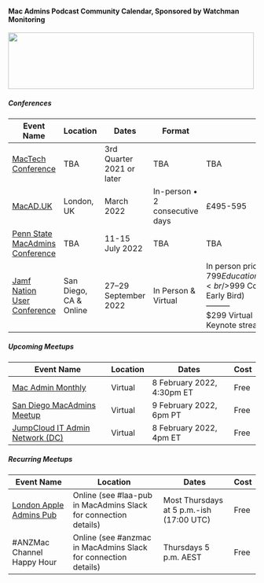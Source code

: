 #### Mac Admins Podcast Community Calendar, Sponsored by Watchman Monitoring

[<img src="https://podcast.macadmins.org/wp-content/uploads/2017/06/Watchman-Monitoring-logo-blue.png" alt="" width="500" height="115" />](https://www.watchmanmonitoring.com)

##### Conferences

| Event Name | Location | Dates | Format | Cost |
|------------|----------|-------|--------|------|
| [MacTech Conference](https://conference.mactech.com) | TBA | 3rd Quarter 2021 or later | TBA | TBA |
| [MacAD.UK](https://macad.uk) | London, UK | March 2022 | In-person • 2 consecutive days | £495-595 |
| [Penn State MacAdmins Conference](https://macadmins.psu.edu/) | TBA | 11-15 July 2022 | TBA | TBA |
| [Jamf Nation User Conference](https://www.jamf.com/events/jamf-nation-user-conference/2022/) | San Diego, CA & Online | 27–29 September 2022 | In Person & Virtual | In person pricing:<br />$799 Education (Super Early Bird)<br />$999 Commercial (Super Early Bird)<br />———<br /> $299 Virtual <br />Keynote streams free |


##### Upcoming Meetups

| Event Name | Location | Dates | Cost |
|------------|----------|-------|------|
| [Mac Admin Monthly](http://www.macadminmonthly.org) | Virtual | 8 February 2022, 4:30pm ET | Free |
| [San Diego MacAdmins Meetup](https://community.jamf.com/t5/san-diego-mac-admins/february-9-2022-san-diego-macadmins-meetup/ec-p/256034#M20) | Virtual | 9 February 2022, 6pm PT | Free |
| [JumpCloud IT Admin Network (DC)](https://www.meetup.com/pro/jumpcloud-admin-network/) | Virtual | 8 February 2022, 4pm ET | Free |


##### Recurring Meetups

| Event Name | Location | Dates | Cost |
|------------|----------|-------|------|
| [London Apple Admins Pub](https://londonappleadmins.org.uk/) | Online (see #laa-pub in MacAdmins Slack for connection details) | Most Thursdays at 5 p.m.-ish (17:00 UTC) | Free |
| #ANZMac Channel Happy Hour | Online (see #anzmac in MacAdmins Slack for connection details) | Thursdays 5 p.m. AEST | Free |
